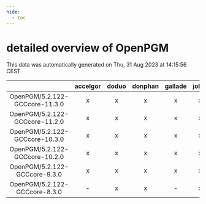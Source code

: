```yaml
---
hide:
  - toc
---
```


detailed overview of OpenPGM
============================


This data was automatically generated on Thu, 31 Aug 2023 at 14:15:56 CEST  

| |accelgor|doduo|donphan|gallade|joltik|skitty|swalot|victini|
| :---: | :---: | :---: | :---: | :---: | :---: | :---: | :---: | :---: |
|OpenPGM/5.2.122-GCCcore-11.3.0|x|x|x|x|x|x|x|x|
|OpenPGM/5.2.122-GCCcore-11.2.0|x|x|x|x|x|x|x|x|
|OpenPGM/5.2.122-GCCcore-10.3.0|x|x|x|x|x|x|x|x|
|OpenPGM/5.2.122-GCCcore-10.2.0|x|x|x|x|x|x|x|x|
|OpenPGM/5.2.122-GCCcore-9.3.0|x|x|x|x|x|x|x|x|
|OpenPGM/5.2.122-GCCcore-8.3.0|-|x|x|-|x|x|x|x|
